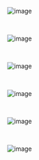 ![image](https://user-images.githubusercontent.com/51280276/112733675-58d9bc00-8f67-11eb-99d3-56c3861a7079.png)

<br/>

![image](https://user-images.githubusercontent.com/51280276/112733892-9ab73200-8f68-11eb-80e9-8138a523f60a.png)

<br/>

![image](https://user-images.githubusercontent.com/51280276/112733751-cf76b980-8f67-11eb-8ffc-9b82ed55421b.png)

<br/>

![image](https://user-images.githubusercontent.com/51280276/112733788-11076480-8f68-11eb-8154-ec9b37f5a829.png)

<br/>

![image](https://user-images.githubusercontent.com/51280276/112733971-fbdf0580-8f68-11eb-884f-e57a43a728bc.png)


<br/>

![image](https://user-images.githubusercontent.com/51280276/112734529-5af24980-8f6c-11eb-8399-07aba872d485.png)


<br/>
